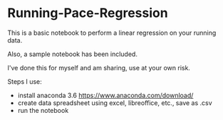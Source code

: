 # Running-Pace-Regression


This is a basic notebook to perform a linear regression on your running data.

Also, a sample notebook has been included.  

I've done this for myself and am sharing, use at your own risk.

Steps I use:

- install anaconda 3.6  https://www.anaconda.com/download/
- create data spreadsheet using excel, libreoffice, etc., save as .csv
- run the notebook

